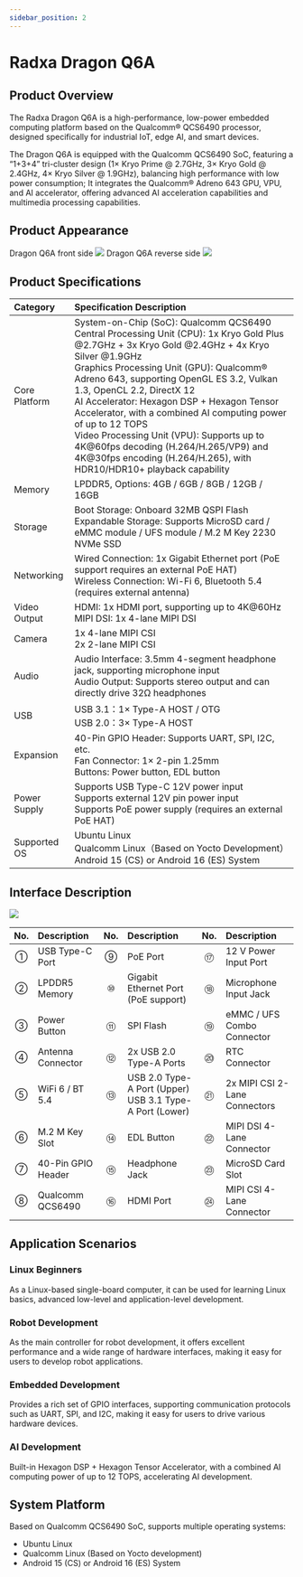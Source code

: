 ```yaml
---
sidebar_position: 2
---
```


# Radxa Dragon Q6A

## Product Overview

The Radxa Dragon Q6A is a high-performance, low-power embedded computing platform based on the Qualcomm® QCS6490 processor, designed specifically for industrial IoT, edge AI, and smart devices.

The Dragon Q6A is equipped with the Qualcomm QCS6490 SoC, featuring a “1+3+4” tri-cluster design (1× Kryo Prime @ 2.7GHz, 3× Kryo Gold @ 2.4GHz, 4× Kryo Silver @ 1.9GHz), balancing high performance with low power consumption; It integrates the Qualcomm® Adreno 643 GPU, VPU, and AI accelerator, offering advanced AI acceleration capabilities and multimedia processing capabilities.

## Product Appearance

<div style={{textAlign: 'center'}}>
   Dragon Q6A front side
   <img src="/img/dragon/q6a/q6a_top.webp" style={{width: '80%', maxWidth: '1200px'}} />
   Dragon Q6A reverse side
    <img src="/img/dragon/q6a/q6a_bottom.webp" style={{width: '80%', maxWidth: '1200px'}} />
</div>

## Product Specifications

| Category      | Specification Description                                                                                                                                                                                                                                                                                                                                                                                                                                                                                                                                            |
| :------------ | :------------------------------------------------------------------------------------------------------------------------------------------------------------------------------------------------------------------------------------------------------------------------------------------------------------------------------------------------------------------------------------------------------------------------------------------------------------------------------------------------------------------------------------------------------------------- |
| Core Platform | System-on-Chip (SoC): Qualcomm QCS6490 <br/> Central Processing Unit (CPU): 1x Kryo Gold Plus @2.7GHz + 3x Kryo Gold @2.4GHz + 4x Kryo Silver @1.9GHz <br/> Graphics Processing Unit (GPU): Qualcomm® Adreno 643, supporting OpenGL ES 3.2, Vulkan 1.3, OpenCL 2.2, DirectX 12 <br/> AI Accelerator: Hexagon DSP + Hexagon Tensor Accelerator, with a combined AI computing power of up to 12 TOPS <br/> Video Processing Unit (VPU): Supports up to 4K@60fps decoding (H.264/H.265/VP9) and 4K@30fps encoding (H.264/H.265), with HDR10/HDR10+ playback capability |
| Memory        | LPDDR5, Options: 4GB / 6GB / 8GB / 12GB / 16GB                                                                                                                                                                                                                                                                                                                                                                                                                                                                                                                       |
| Storage       | Boot Storage: Onboard 32MB QSPI Flash <br/> Expandable Storage: Supports MicroSD card / eMMC module / UFS module / M.2 M Key 2230 NVMe SSD                                                                                                                                                                                                                                                                                                                                                                                                                           |
| Networking    | Wired Connection: 1x Gigabit Ethernet port (PoE support requires an external PoE HAT) <br/> Wireless Connection: Wi-Fi 6, Bluetooth 5.4 (requires external antenna)                                                                                                                                                                                                                                                                                                                                                                                                  |
| Video Output  | HDMI: 1x HDMI port, supporting up to 4K@60Hz <br/> MIPI DSI: 1x 4-lane MIPI DSI                                                                                                                                                                                                                                                                                                                                                                                                                                                                                      |
| Camera        | 1x 4-lane MIPI CSI <br/> 2x 2-lane MIPI CSI                                                                                                                                                                                                                                                                                                                                                                                                                                                                                                                          |
| Audio         | Audio Interface: 3.5mm 4-segment headphone jack, supporting microphone input <br/> Audio Output: Supports stereo output and can directly drive 32Ω headphones                                                                                                                                                                                                                                                                                                                                                                                                        |
| USB           | USB 3.1：1× Type-A HOST / OTG<br/> USB 2.0：3× Type-A HOST                                                                                                                                                                                                                                                                                                                                                                                                                                                                                                           |
| Expansion     | 40-Pin GPIO Header: Supports UART, SPI, I2C, etc. <br/> Fan Connector: 1× 2-pin 1.25mm <br/> Buttons: Power button, EDL button                                                                                                                                                                                                                                                                                                                                                                                                                                       |
| Power Supply  | Supports USB Type-C 12V power input <br/> Supports external 12V pin power input <br/> Supports PoE power supply (requires an external PoE HAT)                                                                                                                                                                                                                                                                                                                                                                                                                       |
| Supported OS  | Ubuntu Linux <br/> Qualcomm Linux（Based on Yocto Development） <br/> Android 15 (CS) or Android 16 (ES) System                                                                                                                                                                                                                                                                                                                                                                                                                                                      |

## Interface Description

<div style={{textAlign: 'center'}}>
   <img src="/img/dragon/q6a/q6a_interface.webp" style={{width: '80%', maxWidth: '1200px'}} />
</div>

| No. | Description        | No. | Description                                                 | No. | Description                   |
| :-: | :----------------- | :-: | :---------------------------------------------------------- | :-: | :---------------------------- |
|  ①  | USB Type-C Port    |  ⑨  | PoE Port                                                    |  ⑰  | 12 V Power Input Port         |
|  ②  | LPDDR5 Memory      |  ⑩  | Gigabit Ethernet Port (PoE support)                         |  ⑱  | Microphone Input Jack         |
|  ③  | Power Button       |  ⑪  | SPI Flash                                                   |  ⑲  | eMMC / UFS Combo Connector    |
|  ④  | Antenna Connector  |  ⑫  | 2x USB 2.0 Type-A Ports                                     |  ⑳  | RTC Connector                 |
|  ⑤  | WiFi 6 / BT 5.4    |  ⑬  | USB 2.0 Type-A Port (Upper)<br/>USB 3.1 Type-A Port (Lower) | ㉑  | 2x MIPI CSI 2-Lane Connectors |
|  ⑥  | M.2 M Key Slot     |  ⑭  | EDL Button                                                  | ㉒  | MIPI DSI 4-Lane Connector     |
|  ⑦  | 40-Pin GPIO Header |  ⑮  | Headphone Jack                                              | ㉓  | MicroSD Card Slot             |
|  ⑧  | Qualcomm QCS6490   |  ⑯  | HDMI Port                                                   | ㉔  | MIPI CSI 4-Lane Connector     |

## Application Scenarios

### Linux Beginners

As a Linux-based single-board computer, it can be used for learning Linux basics, advanced low-level and application-level development.

### Robot Development

As the main controller for robot development, it offers excellent performance and a wide range of hardware interfaces, making it easy for users to develop robot applications.

### Embedded Development

Provides a rich set of GPIO interfaces, supporting communication protocols such as UART, SPI, and I2C, making it easy for users to drive various hardware devices.

### AI Development

Built-in Hexagon DSP + Hexagon Tensor Accelerator, with a combined AI computing power of up to 12 TOPS, accelerating AI development.

## System Platform

Based on Qualcomm QCS6490 SoC, supports multiple operating systems:

- Ubuntu Linux
- Qualcomm Linux (Based on Yocto development)
- Android 15 (CS) or Android 16 (ES) System
